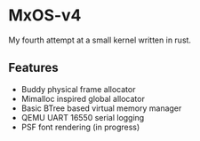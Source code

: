 # MxOS-v4

My fourth attempt at a small kernel written in rust.

## Features

- Buddy physical frame allocator
- Mimalloc inspired global allocator
- Basic BTree based virtual memory manager
- QEMU UART 16550 serial logging
- PSF font rendering (in progress)

